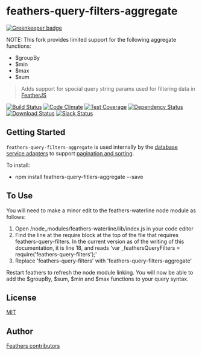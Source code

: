 # feathers-query-filters-aggregate

[![Greenkeeper badge](https://badges.greenkeeper.io/feathersjs/feathers-query-filters.svg)](https://greenkeeper.io/)

NOTE: This fork provides limited support for the following aggregate functions:
- $groupBy
- $min
- $max
- $sum

> Adds support for special query string params used for filtering data in [FeatherJS](https://github.com/feathersjs)

[![Build Status](https://travis-ci.org/feathersjs/feathers-query-filters.png?branch=master)](https://travis-ci.org/feathersjs/feathers-query-filters)
[![Code Climate](https://codeclimate.com/github/feathersjs/feathers-query-filters/badges/gpa.svg)](https://codeclimate.com/github/feathersjs/feathers-query-filters)
[![Test Coverage](https://codeclimate.com/github/feathersjs/feathers-query-filters/badges/coverage.svg)](https://codeclimate.com/github/feathersjs/feathers-query-filters/coverage)
[![Dependency Status](https://img.shields.io/david/feathersjs/feathers-query-filters.svg?style=flat-square)](https://david-dm.org/feathersjs/feathers-query-filters)
[![Download Status](https://img.shields.io/npm/dm/feathers-query-filters.svg?style=flat-square)](https://www.npmjs.com/package/feathers-query-filters)
[![Slack Status](http://slack.feathersjs.com/badge.svg)](http://slack.feathersjs.com)


## Getting Started

`feathers-query-filters-aggregate` is used internally by the [database service adapters](http://docs.feathersjs.com/databases/readme.html) to support [pagination and sorting](http://docs.feathersjs.com/databases/pagination.html).

To install:
- npm install feathers-query-fitlers-aggregate --save

## To Use
You will need to make a minor edit to the feathers-waterline node module as follows:

1. Open /node_modules/feathers-waterline/lib/index.js in your code editor
2. Find the line at the require block at the top of the file that requires feathers-query-filters. In the current version as of the writing of this documentation, it is line 18, and reads 'var _feathersQueryFilters = require('feathers-query-filters');'
3. Replace 'feathers-query-filters' with 'feathers-query-filters-aggregate'

Restart feathers to refresh the node module linking. You will now be able to add the $groupBy, $sum, $min and $max functions to your query syntax.

## License

[MIT](LICENSE)

## Author

[Feathers contributors](https://github.com/feathersjs/feathers-query-filters/graphs/contributors)
